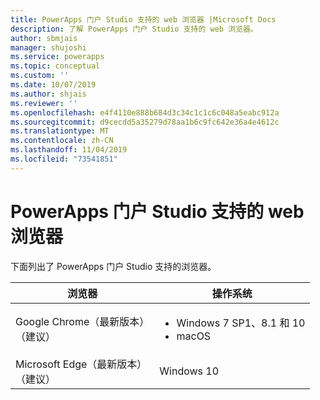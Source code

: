 ```yaml
---
title: PowerApps 门户 Studio 支持的 web 浏览器 |Microsoft Docs
description: 了解 PowerApps 门户 Studio 支持的 web 浏览器。
author: sbmjais
manager: shujoshi
ms.service: powerapps
ms.topic: conceptual
ms.custom: ''
ms.date: 10/07/2019
ms.author: shjais
ms.reviewer: ''
ms.openlocfilehash: e4f4110e888b684d3c34c1c1c6c048a5eabc912a
ms.sourcegitcommit: d9cecdd5a35279d78aa1b6c9fc642e36a4e4612c
ms.translationtype: MT
ms.contentlocale: zh-CN
ms.lasthandoff: 11/04/2019
ms.locfileid: "73541851"
---
```

# <a name="supported-web-browsers-for-powerapps-portals-studio"></a>PowerApps 门户 Studio 支持的 web 浏览器

下面列出了 PowerApps 门户 Studio 支持的浏览器。

| **浏览器**                     | **操作系统**           |
|---------------------------------|--------------------------------|
| Google Chrome（最新版本）<br>（建议）                    | <ul><li>Windows 7 SP1、8.1 和 10</li><li>macOS</li></ul>      |
| Microsoft Edge（最新版本）<br> （建议）                    | Windows 10                     |
